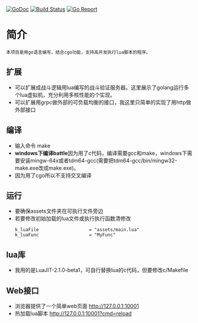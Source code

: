 [![GoDoc](https://godoc.org/github.com/bailu1901/goweblua?status.png)](https://godoc.org/github.com/bailu1901/goweblua)
[![Build Status](https://travis-ci.org/bailu1901/goweblua.svg?branch=master)](https://travis-ci.org/bailu1901/goweblua)
[![Go Report](https://goreportcard.com/badge/github.com/bailu1901/goweblua)](https://goreportcard.com/report/github.com/bailu1901/goweblua)


# 简介
	本项目是用go语言编写，结合cgo功能，支持高并发执行lua脚本的程序。

## 扩展
* 可以扩展成战斗逻辑用lua编写的战斗验证服务器。这里展示了golang运行多个lua虚拟机，充分利用多核性能的个实现。
* 可以扩展用grpc做外部的可负载均衡的接口，我这里只简单的实现了用http做外部接口

## 编译
* 输入命令 make
* **windows下编译battle**因为用了c代码，编译需要gcc和make，windows下需要安装mingw-64x或者tdm64-gcc(需要把tdm64-gcc/bin/mingw32-make.exe改成make.exe)。
* 因为用了cgo所以不支持交叉编译

## 运行
* 要确保assets文件夹在可执行文件旁边
* 若要修改初始加载的lua文件或执行执行函数清修改 
	```
	k_luaFile                   = "assets/main.lua"
	k_luaFunc                   = "MyFunc"
	```

## lua库
* 我用的是LuaJIT-2.1.0-beta1，可自行替换lua的c代码，但要修改c/Makefile

## Web接口
* 浏览器提供了一个简单web页面 http://127.0.0.1:10001
* 热加载lua脚本 http://127.0.0.1:10001?cmd=reload



